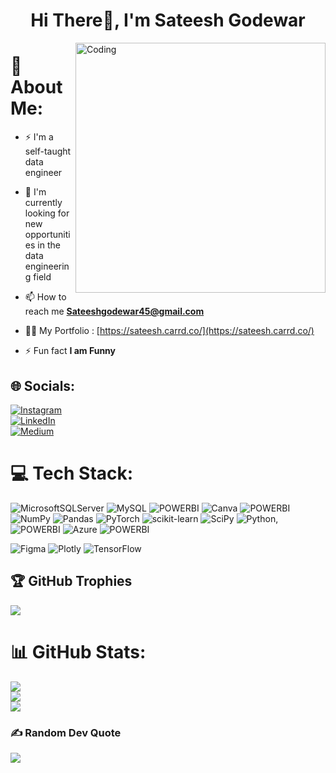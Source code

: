 <h1 align="center">Hi There👋, I'm Sateesh Godewar</h1>
<img align="right" alt="Coding" width="400" src="https://media.tenor.com/NOYF3f82b_gAAAAC/programmer.gif">


# 💫 About Me:


- ⚡ I'm a self-taught data engineer
- 🤔 I'm currently looking for new opportunities in the data engineering field
- 📫 How to reach me **Sateeshgodewar45@gmail.com**
  
- 👨‍💻 My Portfolio : [https://sateesh.carrd.co/](https://sateesh.carrd.co/)

- ⚡ Fun fact **I am Funny**

## 🌐 Socials:
[![Instagram](https://img.shields.io/badge/Instagram-%23E4405F.svg?logo=Instagram&logoColor=white)](https://instagram.com/analytic_guide)<br> [![LinkedIn](https://img.shields.io/badge/LinkedIn-%230077B5.svg?logo=linkedin&logoColor=white)](https://linkedin.com/in/sateesh-godewar) <br>
 [![Medium](https://img.shields.io/badge/Medium-12100E?logo=medium&logoColor=white)](https://medium.com/@@sateeshgodewar45)

# 💻 Tech Stack:
![MicrosoftSQLServer](https://img.shields.io/badge/Microsoft%20SQL%20Sever-CC2927?style=flat-square&logo=microsoft%20sql%20server&logoColor=white)
![MySQL](https://img.shields.io/badge/mysql-%2300f.svg?style=flat-square&logo=mysql&logoColor=white)  ![POWERBI](https://img.shields.io/badge/Tableau-green)
![Canva](https://img.shields.io/badge/Canva-%2300C4CC.svg?style=flat-square&logo=Canva&logoColor=white) ![POWERBI](https://img.shields.io/badge/EXCEL-red) 
![NumPy](https://img.shields.io/badge/numpy-%23013243.svg?style=flat-square&logo=numpy&logoColor=white) ![Pandas](https://img.shields.io/badge/pandas-%23150458.svg?style=flat-square&logo=pandas&logoColor=white) 
![PyTorch](https://img.shields.io/badge/PyTorch-%23EE4C2C.svg?style=flat-square&logo=PyTorch&logoColor=white) ![scikit-learn](https://img.shields.io/badge/scikit--learn-%23F7931E.svg?style=flat-square&logo=scikit-learn&logoColor=white) ![SciPy](https://img.shields.io/badge/SciPy-%230C55A5.svg?style=flat-square&logo=scipy&logoColor=%white) ![Python](https://img.shields.io/badge/python-3670A0?style=flat-square&logo=python&logoColor=ffdd54), ![POWERBI](https://img.shields.io/badge/ETL-red)
![Azure](https://img.shields.io/badge/azure-%230072C6.svg?style=flat-square&logo=azure-devops&logoColor=white) ![POWERBI](https://img.shields.io/badge/POWERBI-blue)

![Figma](https://img.shields.io/badge/figma-%23F24E1E.svg?style=flat-square&logo=figma&logoColor=white) ![Plotly](https://img.shields.io/badge/Plotly-%233F4F75.svg?style=flat-square&logo=plotly&logoColor=white) ![TensorFlow](https://img.shields.io/badge/TensorFlow-%23FF6F00.svg?style=flat-square&logo=TensorFlow&logoColor=white)

## 🏆 GitHub Trophies
![](https://github-profile-trophy.vercel.app/?username=satg01&theme=juicyfresh&no-frame=false&no-bg=false&margin-w=4)

# 📊 GitHub Stats:
![](https://github-readme-stats.vercel.app/api?username=satg01&theme=tokyonight&hide_border=false&include_all_commits=true&count_private=false)<br/>
![](https://github-readme-streak-stats.herokuapp.com/?user=satg01&theme=tokyonight&hide_border=false)<br/>
![](https://github-readme-stats.vercel.app/api/top-langs/?username=satg01&theme=tokyonight&hide_border=false&include_all_commits=true&count_private=false&layout=compact)

### ✍️ Random Dev Quote
![](https://quotes-github-readme.vercel.app/api?type=vetical&theme=radical)

